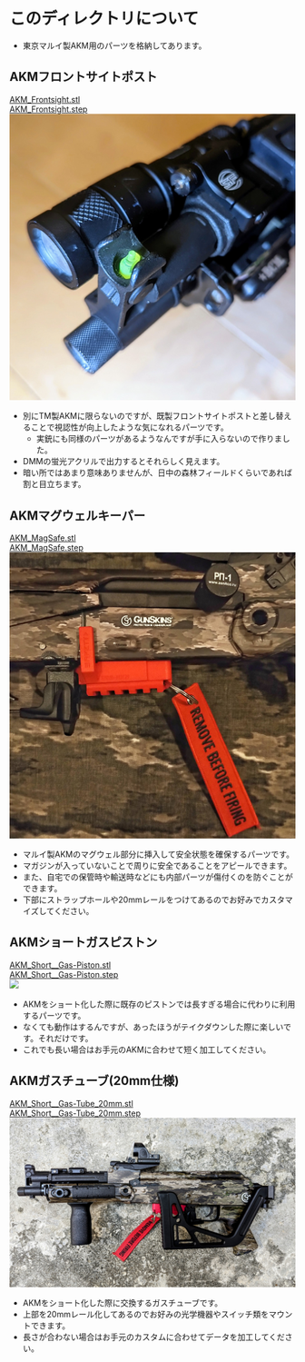 # このディレクトリについて
- 東京マルイ製AKM用のパーツを格納してあります。

## AKMフロントサイトポスト
[AKM_Frontsight.stl](https://github.com/Qoo622/3D-print/blob/master/TM-AKM/AKM_Frontsight.stl)  
[AKM_Frontsight.step](https://github.com/Qoo622/3D-print/blob/master/TM-AKM/AKM_Frontsight.step)  
<img src=https://github.com/Qoo622/3D-print/blob/4821798dfd0bbc88884d370ee1fbf8fa3bb99a3c/_image/AKM/B772BA9B-CD65-4B11-A019-958E9BC2622D.jpeg>  
- 別にTM製AKMに限らないのですが、既製フロントサイトポストと差し替えることで視認性が向上したような気になれるパーツです。
  - 実銃にも同様のパーツがあるようなんですが手に入らないので作りました。
- DMMの蛍光アクリルで出力するとそれらしく見えます。
- 暗い所ではあまり意味ありませんが、日中の森林フィールドくらいであれば割と目立ちます。

## AKMマグウェルキーパー
[AKM_MagSafe.stl](https://github.com/Qoo622/3D-print/blob/master/TM-AKM/AKM_MagSafe.stl)  
[AKM_MagSafe.step](https://github.com/Qoo622/3D-print/blob/master/TM-AKM/AKM_MagSafe.step)  
<img src=https://github.com/Qoo622/3D-print/blob/c548365719ca08dc40ceca64d2de153b6e36d3de/_image/AKM/2183C87A-174B-4566-BF11-B1B40D564314.jpeg>  
- マルイ製AKMのマグウェル部分に挿入して安全状態を確保するパーツです。
- マガジンが入っていないことで周りに安全であることをアピールできます。
- また、自宅での保管時や輸送時などにも内部パーツが傷付くのを防ぐことができます。
- 下部にストラップホールや20mmレールをつけてあるのでお好みでカスタマイズしてください。

## AKMショートガスピストン
[AKM_Short__Gas-Piston.stl](https://github.com/Qoo622/3D-print/blob/master/TM-AKM/stlAKM_Short__Gas-Piston.stl)  
[AKM_Short__Gas-Piston.step](https://github.com/Qoo622/3D-print/blob/master/TM-AKM/AKM_Short__Gas-Piston.step)  
<img src=https://github.com/Qoo622/3D-print/blob/4e4962f19f9cb047ceee9a29577a7676aa5aefd5/_image/AKM/AEBA7CE2-AF88-46A1-9699-4247F79493DB.jpeg>  
- AKMをショート化した際に既存のピストンでは長すぎる場合に代わりに利用するパーツです。
- なくても動作はするんですが、あったほうがテイクダウンした際に楽しいです。それだけです。
- これでも長い場合はお手元のAKMに合わせて短く加工してください。

## AKMガスチューブ(20mm仕様)
[AKM_Short__Gas-Tube_20mm.stl](https://github.com/Qoo622/3D-print/blob/master/TM-AKM/AKM_Short__Gas-Tube_20mm.stl)  
[AKM_Short__Gas-Tube_20mm.step](https://github.com/Qoo622/3D-print/blob/master/TM-AKM/AKM_Short__Gas-Tube_20mm.step)  
<img src=https://github.com/Qoo622/3D-print/blob/dd5b8f661a41663e90042e5299ce91b1ea4fac8d/_image/AKM/1E2FA9C6-40BC-44D4-B9DE-CE8739C04F99.jpeg>  
- AKMをショート化した際に交換するガスチューブです。
- 上部を20mmレール化してあるのでお好みの光学機器やスイッチ類をマウントできます。
- 長さが合わない場合はお手元のカスタムに合わせてデータを加工してください。
